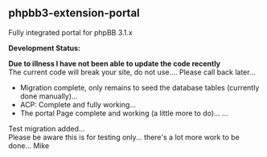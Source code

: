 phpbb3-extension-portal
-----------------------

Fully integrated portal for phpBB 3.1.x

**Development Status:**  

**Due to illness I have not been able to update the code recently**  
The current code will break your site, do not use.... Please call back later...  

* Migration complete, only remains to seed the database tables (currently done manually)... 
* ACP: Complete and fully working...
* The portal Page complete and working (a little more to do)...
...  

Test migration added...  
Please be aware this is for testing only... there's a lot more work to be done...
Mike




